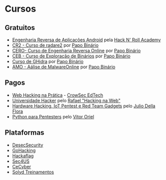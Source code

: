 # Cursos

## Gratuitos
- [Engenharia Reversa de Aplicações Android](https://www.youtube.com/playlist?list=PL4zZ9lJ-RCbfv6f6Jc8cJ4ljKqENkTfi7) pela [Hack N' Roll Academy](https://www.youtube.com/c/HackNRollAcademy)
- [CR2 - Curso de radare2](https://www.youtube.com/playlist?list=PLIfZMtpPYFP7P50b0IKfB-wbjZr7yZxwY) por [Papo Binário](https://www.youtube.com/c/PapoBin%C3%A1rio)
- [CERO- Curso de Engenharia Reversa Online](https://www.youtube.com/playlist?list=PLIfZMtpPYFP6zLKlnyAeWY1I85VpyshAA) por [Papo Binário](https://www.youtube.com/c/PapoBin%C3%A1rio)
- [CEB - Curso de Exploração de Binários](https://www.youtube.com/playlist?list=PLIfZMtpPYFP4MaQhy_iR8uM0mJEs7P7s3) por [Papo Binário](https://www.youtube.com/c/PapoBin%C3%A1rio)
- [Curso de GHidra](https://www.youtube.com/playlist?list=PLIfZMtpPYFP5orPxcOZBn5cLOu7WG8xuF) por [Papo Binário](https://www.youtube.com/c/PapoBin%C3%A1rio)
- [AMO - Aálise de MalwareOnline](https://www.youtube.com/playlist?list=PLIfZMtpPYFP7281QqcwivCTuKeelXxg7G) por [Papo Binário](https://www.youtube.com/c/PapoBin%C3%A1rio)

## Pagos
- [Web Hacking na Prática](https://lp.webhacking.com.br/) - [CrowSec EdTech](https://crowsec.com.br/)
- [Universidade Hacker](https://hackingnaweb.com/assinatura/) pelo [Rafael "Hacking na Web"](https://www.instagram.com/hackingnaweboficial/)
- [Hardware Hacking, IoT Pentest e Red Team Gadgets](https://go.hotmart.com/K65425607M?dp=1) pelo [Julio Della Flora](https://www.instagram.com/juliodellaflora/)
- [Python para Pentesters](https://www.youtube.com/watch?v=KsUTiurSGJM&list=PLY-Tw02f5SDIP3CRtcaenRQc8Yz52m6XZ) pelo [Vitor Oriel](https://www.linkedin.com/in/vitor-oriel-borges/)

## Plataformas

- [DesecSecurity](https://desecsecurity.com/)
- [GoHacking](https://gohacking.com.br/)
- [Hackaflag](https://hackaflag.com.br/academy.html)
- [Sec4US](https://sec4us.com.br/)
- [CeCyber](https://cecyber.com/)
- [Solyd Treinamentos](https://solyd.com.br/treinamentos/introducao-ao-hacking-e-pentest-2/)

